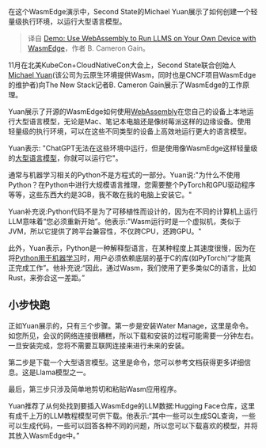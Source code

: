 <!--
title: 在设备上通过WebAssembly本地执行LLM
cover: https://cdn.thenewstack.io/media/2024/01/772b3fc7-demo_kccnc-na_second-state_thumbnail-1024x576.png
-->

在这个WasmEdge演示中，Second State的Michael Yuan展示了如何创建一个轻量级执行环境，以运行大型语言模型。

> 译自 [Demo: Use WebAssembly to Run LLMS on Your Own Device with WasmEdge](https://thenewstack.io/demo-use-webassembly-to-run-llms-on-your-own-device-with-wasmedge/)，作者 B. Cameron Gain。

11月在北美KubeCon+CloudNativeCon大会上，Second State联合创始人[Michael Yuan](https://www.linkedin.com/in/myuan/)(该公司为云原生环境提供Wasm，同时也是CNCF项目WasmEdge的维护者)向The New Stack记者B. Cameron Gain展示了WasmEdge的工作原理。

Yuan展示了开源的WasmEdge如何使用[WebAssembly](https://thenewstack.io/webassembly/)在您自己的设备上本地运行大型语言模型，无论是Mac、笔记本电脑还是像树莓派这样的边缘设备。使用轻量级的执行环境，可以在这些不同类型的设备上高效地运行更大的语言模型。

Yuan表示: "ChatGPT无法在这些环境中运行，但是使用像WasmEdge这样轻量级的[大型语言模型](https://thenewstack.io/what-is-a-large-language-model/)，你就可以运行它"。

通常与机器学习相关的Python不是方程式的一部分。Yuan说:"为什么不使用Python？在Python中进行大规模语言推理，您需要整个PyTorch和GPU驱动程序等等，这些东西大约是3GB，我不敢在我的电脑上安装它。"

Yuan补充说:Python代码不是为了可移植性而设计的，因为在不同的计算机上运行LLM意味着“您必须重新开始”。他表示:"Wasm运行时是一个虚拟机，类似于JVM，所以它提供了跨平台兼容性，不仅跨CPU，还跨GPU。"

此外，Yuan表示，Python是一种解释型语言，在某种程度上其速度很慢，因为在将[Python用于机器学习](https://thenewstack.io/intel-oneapis-unified-programming-model-for-python-machine-learning/)时，用户必须依赖底层的基于C的库(如PyTorch)“才能真正完成工作”。他补充说:“因此，通过Wasm，我们使用了更多类似C的语言，比如Rust，来弥合这一差距。”

## 小步快跑

正如Yuan展示的，只有三个步骤。第一步是安装Water Manage，这里是命令。如您所见，会议的网络连接很糟糕，所以下载和安装的过程可能需要一分钟左右。一旦安装完成，您将不需要互联网连接来进行未来的安装。  

第二步是下载一个大型语言模型。这里是命令，您可以参考文档获得更多详细信息。这是Llama模型之一。

最后，第三步只涉及简单地剪切和粘贴Wasm应用程序。

Yuan推荐了从何处找到要插入WasmEdge的LLM数据:Hugging Face仓库，这里有成千上万的LLM教程模型可供下载。他表示:“其中一些可以生成SQL查询，一些可以生成代码，一些可以回答各种不同的问题，所以您可以下载喜欢的模型，并将其放入WasmEdge中。”
